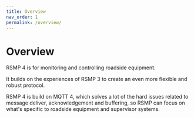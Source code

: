 ```yaml
---
title: Overview
nav_order: 1
permalink: /overview/
---
```

# Overview
RSMP 4 is for monitoring and controlling roadside equipment.

It builds on the experiences of RSMP 3 to create an even more flexible and robust protocol.

RSMP 4 is build on MQTT 4, which solves a lot of the hard issues related to message deliver, acknowledgement and buffering, so RSMP can focus on what's specific to roadside equipment and supervisor systems.
